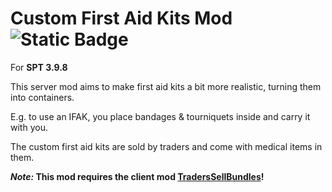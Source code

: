 # Custom First Aid Kits Mod ![Static Badge](https://img.shields.io/badge/SPT-3.9.8-white?style=flat&labelColor=blue)

For **SPT 3.9.8**

This server mod aims to make first aid kits a bit more realistic, turning them into containers. 

E.g. to use an IFAK, you place bandages & tourniquets inside and carry it with you.

The custom first aid kits are sold by traders and come with medical items in them.

***Note:* This mod requires the client mod [TradersSellBundles](https://github.com/kyoukopan/TradersSellBundles/tree/main)!**
